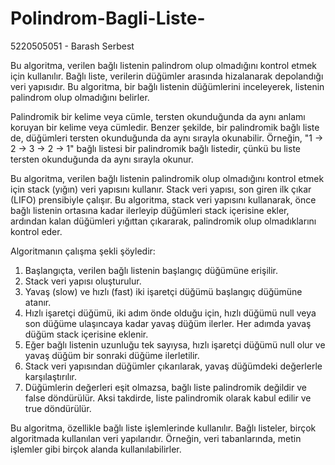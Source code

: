 # Polindrom-Bagli-Liste-
5220505051 - Barash Serbest 

  Bu algoritma, verilen bağlı listenin palindrom olup olmadığını kontrol etmek için kullanılır. 
Bağlı liste, verilerin düğümler arasında hizalanarak depolandığı veri yapısıdır. Bu algoritma, 
bir bağlı listenin düğümlerini inceleyerek, listenin palindrom olup olmadığını belirler.

  Palindromik bir kelime veya cümle, tersten okunduğunda da aynı anlamı koruyan bir kelime veya cümledir. 
Benzer şekilde, bir palindromik bağlı liste de, düğümleri tersten okunduğunda da aynı sırayla okunabilir.
Örneğin, "1 -> 2 -> 3 -> 2 -> 1" bağlı listesi bir palindromik bağlı listedir, çünkü bu liste tersten 
okunduğunda da aynı sırayla okunur.

  Bu algoritma, verilen bağlı listenin palindromik olup olmadığını kontrol etmek için stack
(yığın) veri yapısını kullanır. Stack veri yapısı, son giren ilk çıkar (LIFO) prensibiyle 
çalışır. Bu algoritma, stack veri yapısını kullanarak, önce bağlı listenin ortasına kadar 
ilerleyip düğümleri stack içerisine ekler, ardından kalan düğümleri yığıttan çıkararak, palindromik 
olup olmadıklarını kontrol eder.

Algoritmanın çalışma şekli şöyledir:

1) Başlangıçta, verilen bağlı listenin başlangıç düğümüne erişilir.
2) Stack veri yapısı oluşturulur.
3) Yavaş (slow) ve hızlı (fast) iki işaretçi düğümü başlangıç düğümüne atanır.
4) Hızlı işaretçi düğümü, iki adım önde olduğu için, hızlı düğümü null veya son düğüme 
  ulaşıncaya kadar yavaş düğüm ilerler. Her adımda yavaş düğüm stack içerisine eklenir.
5) Eğer bağlı listenin uzunluğu tek sayıysa, hızlı işaretçi düğümü null olur ve yavaş düğüm bir 
  sonraki düğüme ilerletilir.
6) Stack veri yapısından düğümler çıkarılarak, yavaş düğümdeki değerlerle karşılaştırılır.
7) Düğümlerin değerleri eşit olmazsa, bağlı liste palindromik değildir ve false döndürülür. Aksi takdirde, 
  liste palindromik olarak kabul edilir ve true döndürülür.
  
  Bu algoritma, özellikle bağlı liste işlemlerinde kullanılır. Bağlı listeler, birçok algoritmada 
kullanılan veri yapılarıdır. Örneğin, veri tabanlarında, metin işlemler gibi birçok alanda kullanılabilirler. 
